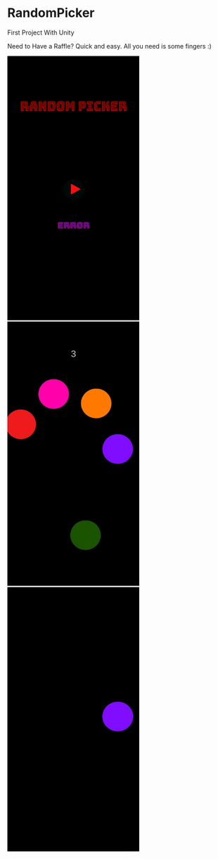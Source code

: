 # RandomPicker

First Project With Unity

Need to Have a Raffle? Quick and easy. All you need is some fingers :)

<img src="./ReadmeImages/Menu.jpeg" width="300" height="600"/>  <img src="./ReadmeImages/Player-PickCountdown.jpeg" width="300" height="600"/>  <img src="./ReadmeImages/PlayerPicked.jpeg" width="300" height="600"/>
